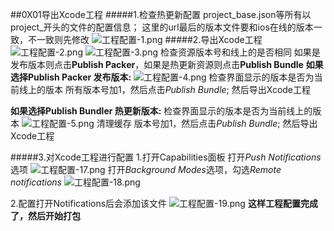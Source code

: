 ##0X01导出Xcode工程
#####1.检查热更新配置
project_base.json等所有以project_开头的文件的配置信息；
这里的url最后的版本文件要和ios在线的版本一致，不一致则先修改
![工程配置-1.png](http://upload-images.jianshu.io/upload_images/1095643-f4eef1722f0ea2d0.png?imageMogr2/auto-orient/strip%7CimageView2/2/w/1240)
#####2.导出Xcode工程
![工程配置-2.png](http://upload-images.jianshu.io/upload_images/1095643-16d77991f6370f59.png?imageMogr2/auto-orient/strip%7CimageView2/2/w/1240)
![工程配置-3.png](http://upload-images.jianshu.io/upload_images/1095643-117829ca43a7da7a.png?imageMogr2/auto-orient/strip%7CimageView2/2/w/1240)
检查资源版本号和线上的是否相同
如果是发布版本则点击**Publish Packer**，如果是热更新资源则点击**Publish Bundle**
**如果选择Publish Packer 发布版本:**
![工程配置-4.png](http://upload-images.jianshu.io/upload_images/1095643-6963156b26c5dcfc.png?imageMogr2/auto-orient/strip%7CimageView2/2/w/1240)
检查界面显示的版本是否为当前线上的版本
所有版本号加1，然后点击*Publish Bundle*;
然后导出Xcode工程

**如果选择Publish Bundler 热更新版本:**
检查界面显示的版本是否为当前线上的版本
![工程配置-5.png](http://upload-images.jianshu.io/upload_images/1095643-d0a140e803f185a0.png?imageMogr2/auto-orient/strip%7CimageView2/2/w/1240)
清理缓存
版本号加1，然后点击*Publish Bundle*;
然后导出Xcode工程

#####3.对Xcode工程进行配置
1.打开Capabilities面板
打开*Push Notifications*选项
![工程配置-17.png](http://upload-images.jianshu.io/upload_images/1095643-a1a6f40bc303a78e.png?imageMogr2/auto-orient/strip%7CimageView2/2/w/1240)
打开*Background Modes*选项，勾选*Remote notifications*
![工程配置-18.png](http://upload-images.jianshu.io/upload_images/1095643-283e786d7467cd25.png?imageMogr2/auto-orient/strip%7CimageView2/2/w/1240)

2.配置打开Notifications后会添加该文件
![工程配置-19.png](http://upload-images.jianshu.io/upload_images/1095643-1bcb3aafd206c198.png?imageMogr2/auto-orient/strip%7CimageView2/2/w/1240)
**这样工程配置完成了，然后开始打包**



